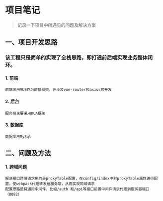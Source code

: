 # 项目笔记
> 记录一下项目中所遇见的问题及解决方案

## 一、项目开发思路
  ### 该工程只是简单的实现了全栈思路，即打通前后端实现业务整体闭环。
    
  #### 1. 前端
    前端采用VUE作为前端框架，还涉及vue-router和axios的开发
  #### 2. 后台
    服务端主要采用KOA框架
  #### 3. 数据库
    数据采用MySql
    


## 二、问题及方法
  #### 1. 跨域问题
    解决接口跨域请求用的是proxyTable配置，在config/index中对proxyTable属性进行配置，使webpack代理转发给服务端，从而实现同域请求
    配置思路是将通用中间件，比如/auth 和/api等接口前置中间件请求代理到服务器端口（8082）
  
    
  
